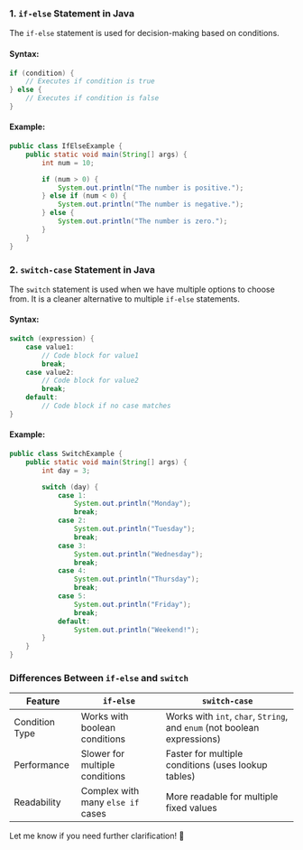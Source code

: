 ### **1. `if-else` Statement in Java**

The `if-else` statement is used for decision-making based on conditions.

#### **Syntax:**

```java
if (condition) {
    // Executes if condition is true
} else {
    // Executes if condition is false
}
```

#### **Example:**

```java
public class IfElseExample {
    public static void main(String[] args) {
        int num = 10;

        if (num > 0) {
            System.out.println("The number is positive.");
        } else if (num < 0) {
            System.out.println("The number is negative.");
        } else {
            System.out.println("The number is zero.");
        }
    }
}
```

### **2. `switch-case` Statement in Java**

The `switch` statement is used when we have multiple options to choose from. It is a cleaner alternative to multiple `if-else` statements.

#### **Syntax:**

```java
switch (expression) {
    case value1:
        // Code block for value1
        break;
    case value2:
        // Code block for value2
        break;
    default:
        // Code block if no case matches
}
```

#### **Example:**

```java
public class SwitchExample {
    public static void main(String[] args) {
        int day = 3;

        switch (day) {
            case 1:
                System.out.println("Monday");
                break;
            case 2:
                System.out.println("Tuesday");
                break;
            case 3:
                System.out.println("Wednesday");
                break;
            case 4:
                System.out.println("Thursday");
                break;
            case 5:
                System.out.println("Friday");
                break;
            default:
                System.out.println("Weekend!");
        }
    }
}
```

### **Differences Between `if-else` and `switch`**

| Feature        | `if-else`                         | `switch-case`                                                            |
| -------------- | --------------------------------- | ------------------------------------------------------------------------ |
| Condition Type | Works with boolean conditions     | Works with `int`, `char`, `String`, and `enum` (not boolean expressions) |
| Performance    | Slower for multiple conditions    | Faster for multiple conditions (uses lookup tables)                      |
| Readability    | Complex with many `else if` cases | More readable for multiple fixed values                                  |

Let me know if you need further clarification! 🚀
